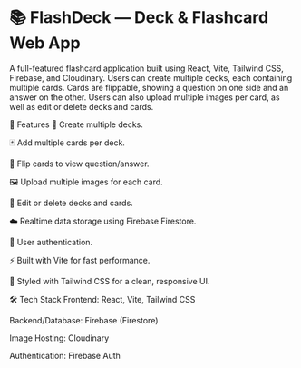# 📚 FlashDeck — Deck & Flashcard Web App


A full-featured flashcard application built using React, Vite, Tailwind CSS, Firebase, and Cloudinary. Users can create multiple decks, each containing multiple cards. Cards are flippable, showing a question on one side and an answer on the other. Users can also upload multiple images per card, as well as edit or delete decks and cards.

🚀 Features
🔖 Create multiple decks.

🃏 Add multiple cards per deck.

🔄 Flip cards to view question/answer.

🖼️ Upload multiple images for each card.

📝 Edit or delete decks and cards.

☁️ Realtime data storage using Firebase Firestore.

🔐 User authentication.

⚡ Built with Vite for fast performance.

🎨 Styled with Tailwind CSS for a clean, responsive UI.

🛠️ Tech Stack
Frontend: React, Vite, Tailwind CSS

Backend/Database: Firebase (Firestore)

Image Hosting: Cloudinary

Authentication: Firebase Auth
